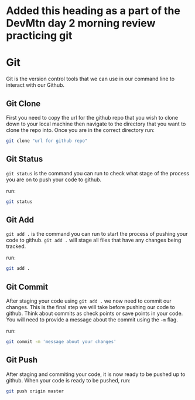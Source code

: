 # Added this heading as a part of the DevMtn day 2 morning review practicing git

# Git

Git is the version control tools that we can use in our command line to interact with our Github.

## Git Clone

First you need to copy the url for the github repo that you wish to clone down to your local machine then navigate to the directory that you want to clone the repo into. Once you are in the correct directory run:

```bash
git clone "url for github repo"
```

## Git Status

`git status` is the command you can run to check what stage of the process you are on to push your code to github.

run:
```bash
git status
```

## Git Add

`git add .` is the command you can run to start the process of pushing your code to github. `git add .` will stage all files that have any changes being tracked.

run:
```bash
git add .
```

## Git Commit

After staging your code using `git add .` we now need to commit our changes. This is the final step we will take before pushing our code to github. Think about commits as check points or save points in your code. You will need to provide a message about the commit using the `-m` flag.

run:
```bash
git commit -m 'message about your changes'
```

## Git Push

After staging and commiting your code, it is now ready to be pushed up to github. When your code is ready to be pushed, run:

```bash
git push origin master
```